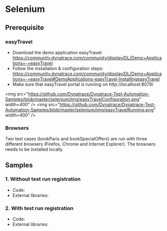 # Selenium

## Prerequisite

### easyTravel

* Download the demo application easyTravel: https://community.dynatrace.com/community/display/DL/Demo+Applications+-+easyTravel
* Follow the installation & configuration steps: https://community.dynatrace.com/community/display/DL/Demo+Applications+-+easyTravel#DemoApplications-easyTravel-InstallingeasyTravel
* Make sure that easyTravel portal is running on http://localhost:8079/ 

<img src="https://github.com/Dynatrace/Dynatrace-Test-Automation-Samples/blob/master/selenium/img/easyTravelConfiguration.png" width=400" /> <img src="https://github.com/Dynatrace/Dynatrace-Test-Automation-Samples/blob/master/selenium/img/easyTravelRunning.png" width=400" />

### Browsers

Two test cases (bookParis and bookSpecialOffers) are run with three different browsers (Firefox, Chrome and Internet Explorer). The browsers needs to be installed locally.

## Samples

### 1. Without test run registration

* Code: 
* External libraries: 

### 2. With test run registration

* Code: 
* External libraries: 
